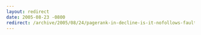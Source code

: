 ```yaml
---
layout: redirect
date: 2005-08-23 -0800
redirect: /archive/2005/08/24/pagerank-in-decline-is-it-nofollows-fault.aspx/
---
```

